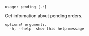 ```
usage: pending [-h]
```

Get information about pending orders.

```
optional arguments:
  -h, --help  show this help message
```

